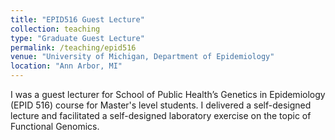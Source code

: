 ```yaml
---
title: "EPID516 Guest Lecture"
collection: teaching
type: "Graduate Guest Lecture"
permalink: /teaching/epid516
venue: "University of Michigan, Department of Epidemiology"
location: "Ann Arbor, MI"
---
```


I was a guest lecturer for School of Public Health’s Genetics in Epidemiology (EPID 516) course for Master's level students. I delivered a self-designed lecture and facilitated a self-designed laboratory exercise on the topic of Functional Genomics.
